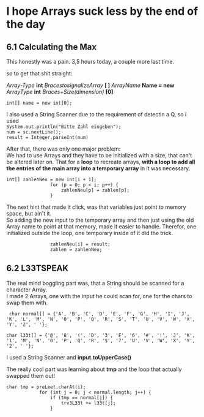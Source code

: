 # I hope Arrays suck less by the end of the day

## 6.1 Calculating the Max

This honestly was a pain.
3,5 hours today, a couple more last time.

so to get that shit straight:<br>

*Array-Type* __int__ *BracestosignalizeArray* **[ ]** *ArrayName* **Name = new** *ArrayType* **int** *Braces+Size(dimension)* **[0]** <br>

```int[] name = new int[0];```

I also used a String Scanner due to the requirement of detectin a Q, so I used <br>
```System.out.println("Bitte Zahl eingeben");``` <br>
```num = sc.nextLine();```<br>
```result = Integer.parseInt(num)```

After that, there was only one major problem: <br>
We had to use Arrays and they have to be initialized with a size, that can't be altered later on. That for a **loop** to recreate arrays, **with a loop to add all the entries of the main array into a temporary array** in it was necessary. <br>
```
int[] zahlenNeu = new int[i + 1];
                for (p = 0; p < i; p++) {
                    zahlenNeu[p] = zahlen[p];
                }

```
The next hint that made it click, was that variables just point to memory space, but ain't it. <br>
So adding the new input to the temporary array and then just using the old Array name to point at that memory, made it easier to handle.
Therefor, one initialized outside the loop, one temporary inside of it did the trick.
```
                zahlenNeu[i] = result;
                zahlen = zahlenNeu;
```

## 6.2 L33TSPEAK

The real mind boggling part was, that a String should be scanned for a character Array. <br>
I made 2 Arrays, one with the input he could scan for, one for the chars to swap them with. <br>
```
 char normal[] = {'A', 'B', 'C', 'D', 'E', 'F', 'G', 'H', 'I', 'J', 'K', 'L', 'M', 'N', 'O', 'P', 'Q', 'R', 'S', 'T', 'U', 'V', 'W', 'X', 'Y', 'Z', ' '};

char l33t[] = {'@', '8', '(', 'D', '3', 'F', '6', '#', '!', 'J', 'K', '1', 'M', 'N', '0', 'P', 'Q', 'R', '$', '7', 'U', 'V', 'W', 'X', 'Y', '2', ' '};
```

I used a String Scanner and **input.toUpperCase()**

The really cool part was learning about **tmp** and the loop that actually swapped them out!
```
char tmp = preLeet.charAt(i);
            for (int j = 0; j < normal.length; j++) {
                if (tmp == normal[j]) {
                    trv3L33t += l33t[j];
                }
```


